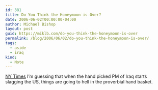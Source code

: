 ```yaml
---
id: 381
title: Do You Think the Honeymoon is Over?
date: 2006-06-02T00:00:00-04:00
author: Michael Bishop
layout: post
guid: https://miklb.com/do-you-think-the-honeymoon-is-over
permalink: /blog/2006/06/02/do-you-think-the-honeymoon-is-over/
tags:
  - aside
  - iraq
kind:
  - Note
---
```

<p><a href="http://www.nytimes.com/2006/06/02/world/middleeast/02iraq.html">NY Times</a>
I’m guessing that when the hand picked PM of Iraq starts slagging the US, things are going to hell in the proverbial hand basket.</p>